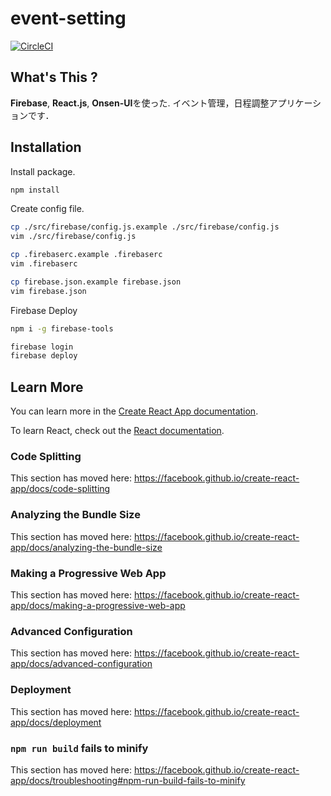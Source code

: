 # event-setting

[![CircleCI](https://circleci.com/gh/organic-tomato-association/event-setting/tree/master.svg?style=svg)](https://circleci.com/gh/organic-tomato-association/event-setting/tree/master)


## What's This ?

**Firebase**, **React.js**, **Onsen-UI**を使った.
イベント管理，日程調整アプリケーションです．

## Installation

Install package.
```sh
npm install
```

Create config file.
```sh
cp ./src/firebase/config.js.example ./src/firebase/config.js
vim ./src/firebase/config.js

cp .firebaserc.example .firebaserc
vim .firebaserc

cp firebase.json.example firebase.json
vim firebase.json
```

Firebase Deploy
```sh
npm i -g firebase-tools

firebase login
firebase deploy
```

## Learn More

You can learn more in the [Create React App documentation](https://facebook.github.io/create-react-app/docs/getting-started).

To learn React, check out the [React documentation](https://reactjs.org/).

### Code Splitting

This section has moved here: https://facebook.github.io/create-react-app/docs/code-splitting

### Analyzing the Bundle Size

This section has moved here: https://facebook.github.io/create-react-app/docs/analyzing-the-bundle-size

### Making a Progressive Web App

This section has moved here: https://facebook.github.io/create-react-app/docs/making-a-progressive-web-app

### Advanced Configuration

This section has moved here: https://facebook.github.io/create-react-app/docs/advanced-configuration

### Deployment

This section has moved here: https://facebook.github.io/create-react-app/docs/deployment

### `npm run build` fails to minify

This section has moved here: https://facebook.github.io/create-react-app/docs/troubleshooting#npm-run-build-fails-to-minify
